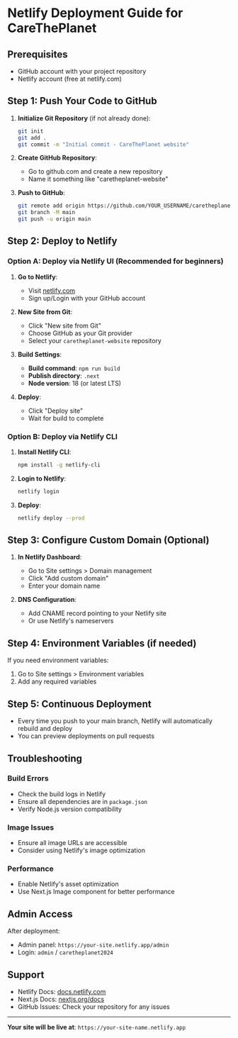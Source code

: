 # Netlify Deployment Guide for CareThePlanet

## Prerequisites
- GitHub account with your project repository
- Netlify account (free at netlify.com)

## Step 1: Push Your Code to GitHub

1. **Initialize Git Repository** (if not already done):
   ```bash
   git init
   git add .
   git commit -m "Initial commit - CareThePlanet website"
   ```

2. **Create GitHub Repository**:
   - Go to github.com and create a new repository
   - Name it something like "caretheplanet-website"

3. **Push to GitHub**:
   ```bash
   git remote add origin https://github.com/YOUR_USERNAME/caretheplanet-website.git
   git branch -M main
   git push -u origin main
   ```

## Step 2: Deploy to Netlify

### Option A: Deploy via Netlify UI (Recommended for beginners)

1. **Go to Netlify**:
   - Visit [netlify.com](https://netlify.com)
   - Sign up/Login with your GitHub account

2. **New Site from Git**:
   - Click "New site from Git"
   - Choose GitHub as your Git provider
   - Select your `caretheplanet-website` repository

3. **Build Settings**:
   - **Build command**: `npm run build`
   - **Publish directory**: `.next`
   - **Node version**: 18 (or latest LTS)

4. **Deploy**:
   - Click "Deploy site"
   - Wait for build to complete

### Option B: Deploy via Netlify CLI

1. **Install Netlify CLI**:
   ```bash
   npm install -g netlify-cli
   ```

2. **Login to Netlify**:
   ```bash
   netlify login
   ```

3. **Deploy**:
   ```bash
   netlify deploy --prod
   ```

## Step 3: Configure Custom Domain (Optional)

1. **In Netlify Dashboard**:
   - Go to Site settings > Domain management
   - Click "Add custom domain"
   - Enter your domain name

2. **DNS Configuration**:
   - Add CNAME record pointing to your Netlify site
   - Or use Netlify's nameservers

## Step 4: Environment Variables (if needed)

If you need environment variables:
1. Go to Site settings > Environment variables
2. Add any required variables

## Step 5: Continuous Deployment

- Every time you push to your main branch, Netlify will automatically rebuild and deploy
- You can preview deployments on pull requests

## Troubleshooting

### Build Errors
- Check the build logs in Netlify
- Ensure all dependencies are in `package.json`
- Verify Node.js version compatibility

### Image Issues
- Ensure all image URLs are accessible
- Consider using Netlify's image optimization

### Performance
- Enable Netlify's asset optimization
- Use Next.js Image component for better performance

## Admin Access

After deployment:
- Admin panel: `https://your-site.netlify.app/admin`
- Login: `admin` / `caretheplanet2024`

## Support

- Netlify Docs: [docs.netlify.com](https://docs.netlify.com)
- Next.js Docs: [nextjs.org/docs](https://nextjs.org/docs)
- GitHub Issues: Check your repository for any issues

---

**Your site will be live at**: `https://your-site-name.netlify.app` 